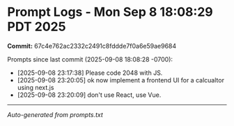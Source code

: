 # Prompt Logs - Mon Sep  8 18:08:29 PDT 2025
**Commit:** 67c4e762ac2332c2491c8fddde7f0a6e59ae9684

Prompts since last commit (2025-09-08 18:08:28 -0700):

- [2025-09-08 23:17:38] Please code 2048 with JS.
- [2025-09-08 23:20:05] ok now implement a frontend UI for a calcualtor using next.js
- [2025-09-08 23:20:09] don't use React, use Vue.

---
*Auto-generated from prompts.txt*
